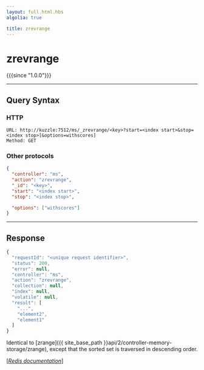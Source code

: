 ```yaml
---
layout: full.html.hbs
algolia: true

title: zrevrange
---
```


# zrevrange

{{{since "1.0.0"}}}




---

## Query Syntax

### HTTP

```http
URL: http://kuzzle:7512/ms/_zrevrange/<key>?start=<index start>&stop=<index stop>[&options=withscores]
Method: GET
```

### Other protocols


```json
{
  "controller": "ms",
  "action": "zrevrange",
  "_id": "<key>",
  "start": "<index start>",
  "stop": "<index stop>",

  "options": ["withscores"]
}
```

---

## Response

```javascript
{
  "requestId": "<unique request identifier>",
  "status": 200,
  "error": null,
  "controller": "ms",
  "action": "zrevrange",
  "collection": null,
  "index": null,
  "volatile": null,
  "result": [
    "...",
    "element2",
    "element1"
  ]
}
```

Identical to [zrange]({{ site_base_path }}api/2/controller-memory-storage/zrange), except that the sorted set is traversed in descending order.

[[_Redis documentation_]](https://redis.io/commands/zrevrange)
